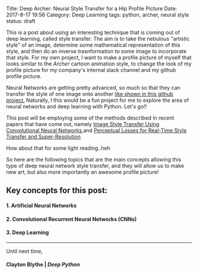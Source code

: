 Title: Deep Archer: Neural Style Transfer for a Hip Profile Picture
Date: 2017-8-17 19:56
Category: Deep Learning
tags: python, archer, neural style
status: draft

This is a post about using an interesting technique that is coming out of deep learning, called style transfer. The aim is to take the nebulous "artistic style" of an image, determine some mathematical representation of this style, and then do an inverse trasnformation to some image to incorporate that style. For my own project, I want to make a profile picture of myself that looks similar to the *Archer* cartoon animation style, to change the look of my profile picture for my company's internal slack channel and my github profile picture.

Neural Networks are getting pretty advanced, so much so that they can transfer the style of one image onto another [like shown in this github project.](https://github.com/lengstrom/fast-style-transfer) Naturally, I this would be a fun project for me to explore the area of neural networks and deep learning with Python. Let's go!!

This post will be employing some of the methods described in recent papers that have come out, namely [Image Style Transfer Using Convolutional Neural Networks
](http://www.cv-foundation.org/openaccess/content_cvpr_2016/papers/Gatys_Image_Style_Transfer_CVPR_2016_paper.pdf) and [Perceptual Losses for Real-Time Style Transfer and Super-Resolution
](https://arxiv.org/pdf/1609.04802)

How about that for some light reading..heh

So here are the following topics that are the main concepts allowing this type of deep neural network style transfer, and they will allow us to make new art, but also more importantly an awesome profile picture!

## Key concepts for this post:
#### 1. Artificial Neural Networks
#### 2. Convolutional Recurrent Neural Networks (CNNs)
#### 3. Deep Learning
-------------


Until next time,
#### Clayton Blythe | *Deep Python*
